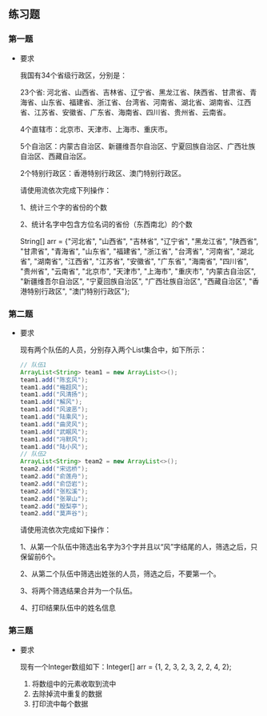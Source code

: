 ## 练习题 

### 第一题 

+ 要求

  我国有34个省级行政区，分别是： 

  23个省: 河北省、山西省、吉林省、辽宁省、黑龙江省、陕西省、甘肃省、青海省、山东省、福建省、浙江省、台湾省、河南省、湖北省、湖南省、江西省、江苏省、安徽省、广东省、海南省、四川省、贵州省、云南省。 

  4个直辖市：北京市、天津市、上海市、重庆市。

  5个自治区：内蒙古自治区、新疆维吾尔自治区、宁夏回族自治区、广西壮族自治区、西藏自治区。

  2个特别行政区：香港特别行政区、澳门特别行政区。

   请使用流依次完成下列操作：

     1、统计三个字的省份的个数

     2、统计名字中包含方位名词的省份（东西南北）的个数

  String[] arr = {"河北省", "山西省", "吉林省", "辽宁省", "黑龙江省", "陕西省", "甘肃省", "青海省", "山东省", "福建省", "浙江省", "台湾省", "河南省", "湖北省", "湖南省", "江西省", "江苏省", "安徽省", "广东省", "海南省", "四川省", "贵州省", "云南省", "北京市", "天津市", "上海市", "重庆市", "内蒙古自治区", "新疆维吾尔自治区", "宁夏回族自治区", "广西壮族自治区", "西藏自治区", "香港特别行政区", "澳门特别行政区"};


### 第二题 

+ 要求

  现有两个队伍的人员，分别存入两个List集合中，如下所示：

  ```java
  // 队伍1
  ArrayList<String> team1 = new ArrayList<>();
  team1.add("陈玄风");
  team1.add("梅超风");
  team1.add("风清扬");
  team1.add("解风");
  team1.add("风波恶");
  team1.add("陆乘风");
  team1.add("曲灵风");
  team1.add("武眠风");
  team1.add("冯默风");
  team1.add("陆小风");
  // 队伍2
  ArrayList<String> team2 = new ArrayList<>();
  team2.add("宋远桥");
  team2.add("俞莲舟");
  team2.add("俞岱岩");
  team2.add("张松溪");
  team2.add("张翠山");
  team2.add("殷梨亭");
  team2.add("莫声谷");
  ```

  请使用流依次完成如下操作： 

  1、从第一个队伍中筛选出名字为3个字并且以“风”字结尾的人，筛选之后，只保留前6个。 

  2、从第二个队伍中筛选出姓张的人员，筛选之后，不要第一个。 

  3、将两个筛选结果合并为一个队伍。 

  4、打印结果队伍中的姓名信息


### 第三题 

+ 要求

  现有一个Integer数组如下：Integer[] arr = {1, 2, 3, 2, 3, 2, 2, 4, 2};

  1. 将数组中的元素收取到流中
  2. 去除掉流中重复的数据
  3. 打印流中每个数据

  ​
